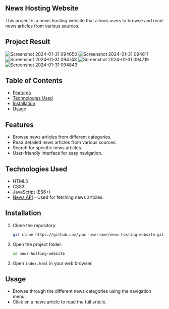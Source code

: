 
## News Hosting Website

This project is a news hosting website that allows users to browse and read news articles from various sources.

## Project Result

![Screenshot 2024-01-31 094650](https://github.com/ShibiDhurgaM/Newswebsite/assets/137518782/99a2e627-a23a-42ae-9ea3-9e9f40fdb383)
![Screenshot 2024-01-31 094811](https://github.com/ShibiDhurgaM/Newswebsite/assets/137518782/264f435c-b34e-428f-9d7a-c8ba72b1b859)
![Screenshot 2024-01-31 094748](https://github.com/ShibiDhurgaM/Newswebsite/assets/137518782/cf16ea8c-03a0-40e6-ba69-44e419aaf284)
![Screenshot 2024-01-31 094719](https://github.com/ShibiDhurgaM/Newswebsite/assets/137518782/f0617a47-835a-4e3f-b33c-1ceca568b3ea)
![Screenshot 2024-01-31 094843](https://github.com/ShibiDhurgaM/Newswebsite/assets/137518782/9a33482b-9874-4489-993d-0e2cd7d092cd)


## Table of Contents

- [Features](#features)
- [Technologies Used](#technologies-used)
- [Installation](#installation)
- [Usage](#usage)

## Features

- Browse news articles from different categories.
- Read detailed news articles from various sources.
- Search for specific news articles.
- User-friendly interface for easy navigation.

## Technologies Used

- HTML5
- CSS3
- JavaScript (ES6+)
- [News API](https://newsapi.org) - Used for fetching news articles.


## Installation

1. Clone the repository:

   ```bash
   git clone https://github.com/your-username/news-hosting-website.git
   ```

2. Open the project folder:

   ```bash
   cd news-hosting-website
   ```

3. Open `index.html` in your web browser.

## Usage

- Browse through the different news categories using the navigation menu.
- Click on a news article to read the full article.


